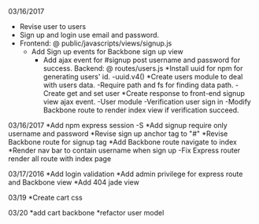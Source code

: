 03/16/2017  
*	Revise user to users
*	Sign up and login use email and password.
*	Frontend: @ public/javascripts/views/signup.js
	*	Add Sign up events for Backbone sign up view
		*	Add ajax event for #signup post username and password for success.
Backend: @ routes/users.js
	*Install uuid for npm for generating users' id.
		-uuid.v4()
	*Create users module to deal with users data.
		-Require path and fs for finding data path.
		-Create get and set user
	*Create response to front-end signup view ajax event.
		-User module
		-Verification user sign in
		-Modify Backbone route to render index view if verification succeed.

03/16/2017
*Add npm express session -S
*Add signup require only username and password
*Revise sign up anchor tag to "#"
*Revise Backbone route for signup tag
*Add Backbone route navigate to index
*Render nav bar to contain username when sign up
	-Fix Express router render all route with index page

03/17/2016
*Add login validation
*Add admin privilege for express route and Backbone view
*Add 404 jade view

03/19
*Create cart css

03/20
*add cart backbone
*refactor user model